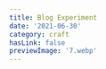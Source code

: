 ```yaml
---
title: Blog Experiment
date: '2021-06-30'
category: craft
hasLink: false
previewImage: '7.webp'
---
```

